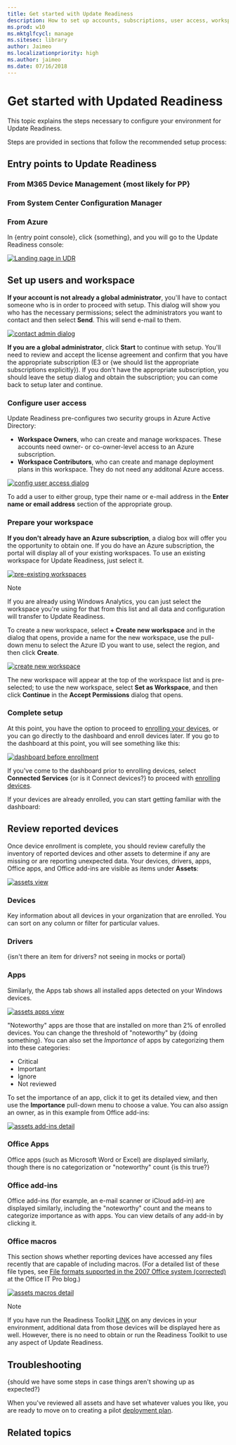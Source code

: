 ```yaml
---
title: Get started with Update Readiness
description: How to set up accounts, subscriptions, user access, workspaces
ms.prod: w10
ms.mktglfcycl: manage
ms.sitesec: library
author: Jaimeo
ms.localizationpriority: high
ms.author: jaimeo
ms.date: 07/16/2018
---
```


# Get started with Updated Readiness

This topic explains the steps necessary to configure your environment for Update Readiness. 

Steps are provided in sections that follow the recommended setup process:


## Entry points to Update Readiness

### From M365 Device Management {most likely for PP}
### From System Center Configuration Manager
### From Azure

In {entry point console}, click {something}, and you will go to the Update Readiness console:


[![Landing page in UDR](UDRimages/UDR-landing.png)](UDRimages/UDR-landing.png)

## Set up users and workspace

**If your account is not already a global administrator**, you'll have to contact someone who is in order to proceed with setup. This dialog will show you who has the necessary permissions; select the administrators you want to contact and then select **Send**. This will send e-mail to them.

[![contact admin dialog](UDRimages/UDR-contact-admin.png)](UDRimages/UDR-contact-admin.png)


**If you are a global administrator**, click **Start** to continue with setup. You'll need to review and accept the license agreement and confirm that you have the appropriate subscription (E3 or {we should list the appropriate subscriptions explicitly}). If you don't have the appropriate subscription, you should leave the setup dialog and obtain the subscription; you can come back to setup later and continue.

### Configure user access

Update Readiness pre-configures two security groups in Azure Active Directory:

- **Workspace Owners**, who can create and manage workspaces. These accounts need owner- or co-owner-level access to an Azure subscription.
- **Workspace Contributors**, who can create and manage deployment plans in this workspace. They do not need any additonal Azure access.

[![config user access dialog](UDRimages/UDR-config-user.png)](UDRimages/UDR-config-user.png)

To add a user to either group, type their name or e-mail address in the **Enter name or email address** section of the appropriate group.

### Prepare your workspace

**If you don't already have an Azure subscription**, a dialog box will offer you the opportunity to obtain one. If you do have an Azure subscription, the portal will display all of your existing workspaces. To use an existing workspace for Update Readiness, just select it.

[![pre-existing workspaces](UDRimages/UDR-existing-workspaces.png)](UDRimages/UDR-existing-workspaces.png)

>[!NOTE]
>If you are already using Windows Analytics, you can just select the workspace you're using for that from this list and all data and configuration will transfer to Update Readiness.

To create a new workspace, select **+ Create new workspace** and in the dialog that opens, provide a name for the new workspace, use the pull-down menu to select the Azure ID you want to use, select the region, and then click **Create**.

[![create new workspace](UDRimages/UDR-create-new-workspace.png)](UDRimages/UDR-create-new-workspace.png)

The new workspace will appear at the top of the workspace list and is pre-selected; to use the new workspace, select **Set as Workspace**, and then click **Continue** in the **Accept Permissions** dialog that opens.

 ### Complete setup

At this point, you have the option to proceed to [enrolling your devices](update-readiness-enroll-devices.md), or you can go directly to the dashboard and enroll devices later. If you go to the dashboard at this point, you will see something like this:

[![dashboard before enrollment](UDRimages/UDR-dash-not-enrolled.png)](UDRimages/UDR-dash-not-enrolled.png)

If you've come to the dashboard prior to enrolling devices, select **Connected Services** {or is it Connect devices?} to proceed with [enrolling devices](update-readiness-enroll-devices.md).

If your devices are already enrolled, you can start getting familiar with the dashboard:

## Review reported devices

Once device enrollment is complete, you should review carefully the inventory of reported devices and other assets to determine if any are missing or are reporting unexpected data. Your devices, drivers, apps, Office apps, and Office add-ins are visible as items under **Assets**:

[![assets view](UDRimages/UDR-main-assets-view.png)](UDRimages/UDR-main-assets-view.png)

### Devices

Key information about all devices in your organization that are enrolled. You can sort on any column or filter for particular values.

### Drivers
{isn't there an item for drivers? not seeing in mocks or portal}

### Apps

Similarly, the Apps tab shows all installed apps detected on your Windows devices.

[![assets apps view](UDRimages/UDR-assets-apps.png)](UDRimages/UDR-assets-apps.png)

"Noteworthy" apps are those that are installed on more than 2% of enrolled devices. You can change the threshold of "noteworthy" by {doing something}. You can also set the *Importance* of apps by categorizing them into these categories:

- Critical
- Important
- Ignore
- Not reviewed

To set the importance of an app, click it to get its detailed view, and then use the **Importance** pull-down menu to choose a value. You can also assign an owner, as in this example from Office add-ins:

[![assets add-ins detail](UDRimages/UDR-assets-addin-detail.png)](UDRimages/UDR-assets-addin-detail.png)

### Office Apps

Office apps (such as Microsoft Word or Excel) are displayed similarly, though there is no categorization or "noteworthy" count {is this true?}

### Office add-ins

Office add-ins (for example, an e-mail scanner or iCloud add-in) are displayed similarly, including the "noteworthy" count and the means to categorize importance as with apps. You can view details of any add-in by clicking it.

### Office macros

This section shows whether reporting devices have accessed any files recently that are capable of including macros. (For a detailed list of these file types, see [File formats supported in the 2007 Office system (corrected)](https://blogs.technet.microsoft.com/office_resource_kit/2009/04/04/file-formats-supported-in-the-2007-office-system-corrected/) at the Office IT Pro blog.)

[![assets macros detail](UDRimages/UDR-assets-macros.png)](UDRimages/UDR-assets-macros.png)

>[!NOTE]
>If you have run the Readiness Toolkit [LINK](https://aka.ms/readinesstoolkit) on any devices in your environment, additional data from those devices will be displayed here as well. However, there is no need to obtain or run the Readiness Toolkit to use any aspect of Update Readiness.



## Troubleshooting
{should we have some steps in case things aren't showing up as expected?}

When you've reviewed all assets and have set whatever values you like, you are ready to move on to creating a pilot [deployment plan](update-readiness-deployment-plans.md).




## Related topics

